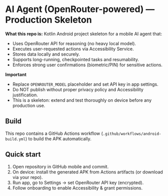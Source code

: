 # AI Agent (OpenRouter-powered) — Production Skeleton

**What this repo is:** Kotlin Android project skeleton for a mobile AI agent that:
- Uses OpenRouter API for reasoning (no heavy local model).
- Executes user-requested actions via Accessibility Service.
- Stores data locally and securely.
- Supports long-running, checkpointed tasks and resumability.
- Enforces strong user confirmations (biometric/PIN) for sensitive actions.

**Important**
- Replace `OPENROUTER_MODEL` placeholder and set API key in app settings.
- Do NOT publish without proper privacy policy and Accessibility justification.
- This is a skeleton: extend and test thoroughly on device before any production use.

## Build
This repo contains a GitHub Actions workflow (`.github/workflows/android-build.yml`) to build the APK automatically.

## Quick start
1. Open repository in GitHub mobile and commit.
2. On device: install the generated APK from Actions artifacts (or download via your repo).
3. Run app, go to Settings -> set OpenRouter API key (encrypted).
4. Follow onboarding to enable Accessibility & grant permissions.